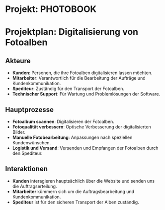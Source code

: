 # Projekt: PHOTOBOOK
# Projektplan: Digitalisierung von Fotoalben

## Akteure

- **Kunden**: Personen, die ihre Fotoalben digitalisieren lassen möchten.
- **Mitarbeiter**: Verantwortlich für die Bearbeitung der Aufträge und Kundenkommunikation.
- **Spediteur**: Zuständig für den Transport der Fotoalben.
- **Technischer Support**: Für Wartung und Problemlösungen der Software.

## Hauptprozesse

- **Fotoalbum scannen**: Digitalisieren der Fotoalben.
- **Fotoqualität verbessern**: Optische Verbesserung der digitalisierten Bilder.
- **Manuelle Fotobearbeitung**: Anpassungen nach speziellen Kundenwünschen.
- **Logistik und Versand**: Versenden und Empfangen der Fotoalben durch den Spediteur.

## Interaktionen

- **Kunden** interagieren hauptsächlich über die Website und senden uns die Auftragserteilung.
- **Mitarbeiter** kümmern sich um die Auftragsbearbeitung und Kundenkommunikation.
- **Spediteur** ist für den sicheren Transport der Alben zuständig.
